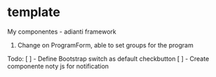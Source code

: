 # template
My componentes - adianti framework

1) Change on ProgramForm, able to set groups for the program


Todo:
[ ] - Define Bootstrap switch as default checkbutton
[ ] - Create componente noty js for notification